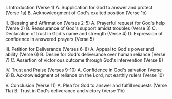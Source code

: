 I. Introduction (Verse 1)
   A. Supplication for God to answer and protect (Verse 1a)
   B. Acknowledgment of God's exalted position (Verse 1b)
   
II. Blessing and Affirmation (Verses 2-5)
   A. Prayerful request for God's help (Verse 2)
   B. Reassurance of God's support amidst troubles (Verse 3)
   C. Declaration of trust in God's name and strength (Verse 4)
   D. Expression of confidence in answered prayers (Verse 5)

III. Petition for Deliverance (Verses 6-8)
   A. Appeal to God's power and ability (Verse 6)
   B. Desire for God's deliverance over human reliance (Verse 7)
   C. Assertion of victorious outcome through God's intervention (Verse 8)
   
IV. Trust and Praise (Verses 9-10)
   A. Confidence in God's salvation (Verse 9)
   B. Acknowledgment of reliance on the Lord, not earthly rulers (Verse 10)

V. Conclusion (Verse 11)
   A. Plea for God to answer and fulfill requests (Verse 11a)
   B. Trust in God's deliverance and victory (Verse 11b)